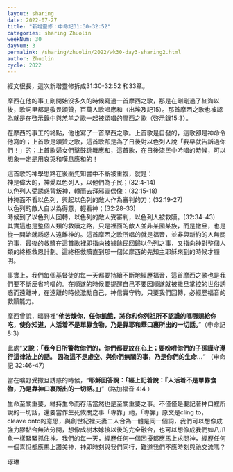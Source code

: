 ```yaml
---
layout: sharing
date: 2022-07-27
title: "新增靈修：申命記31:30-32:52"
categories: sharing Zhuolin
weekNum: 30
dayNum: 3
permalink: /sharing/zhuolin/2022/wk30-day3-sharing2.html
author: Zhuolin
cycle: 2022
---  
```


經文很長，這次新增靈修拆成31:30-32:52 和33章。

摩西在他的事工剛開始沒多久的時候寫過一首摩西之歌，那是在剛剛過了紅海以後，歌詞里都是敬畏頌贊，百萬人歌唱應和（出埃及記15）。那首摩西之歌也被認為就是在啓示錄中與羔羊之歌一起被頌唱的摩西之歌（啓示錄15:3）。

在摩西的事工的終點，他也寫了一首摩西之歌。上首歌是自發的，這歌卻是神命令他寫的；上首歌是頌贊之歌，這首歌卻是為了日後對以色列人說「我早就告訴過你們！」的；上首歌婦女們擊鼓跳舞應和，這首歌，在日後流民中吟唱的時候，可以想象一定是用哀哭和嘆息應和的！

這首歌的神學思路在後面先知書中不斷被重複，就是：  
神是偉大的，神愛以色列人，以他們為子民；(32:4-14)  
以色列人受誘惑背叛神，轉而去拜邪靈偶像；(32:15-18)  
神掩面不看以色列，興起以色列的敵人作為審判的刀；(32:19-27)  
以色列的敵人自以為得意，輕看神；(32:28-33)  
時候到了以色列人回轉，以色列的敵人受審判，以色列人被救贖。(32:34-43)  
其實這也是整個人類的救贖之路，只是裡面的敵人並非某國某族，而是撒旦，也是從一開始就誘惑人遠離神的。這首摩西之歌所唱的就是福音，並非與新約的人無關的事，最後的救贖在這首歌裡即指向被擄餘民回歸以色列之事，又指向神對整個人類的終極救恩計劃。這終極救贖直到那一個如摩西的先知主耶穌來到的時候才顯明。

事實上，我們每個基督徒的每一天都要持續不斷地經歷福音，這首摩西之歌也是我們要不斷反省吟唱的。在順遂的時候要提醒自己不要因順遂就被撒旦掌控的世俗誘惑而遠離神，在遠離的時候激勵自己，神信實守約，只要我們回轉，必經歷福音的救贖能力。

摩西曾說，曠野裡“**他苦煉你，任你飢餓，將你和你列祖所不認識的嗎哪賜給你吃，使你知道，人活着不是單靠食物，乃是靠耶和華口裏所出的一切話。**”（申命記 8:3）

此處“**又說：「我今日所警教你們的，你們都要放在心上；要吩咐你們的子孫謹守遵行這律法上的話。 因為這不是虛空、與你們無關的事，乃是你們的生命…**” （申命記 32:46-47）

當在曠野受撒旦誘惑的時候，“**耶穌回答說：「經上記着說：『人活着不是單靠食物，乃是靠神口裏所出的一切話。』」**”（路加福音 4:4 ）

生命至關重要，維持生命而存活當然也是至關重要之事。不僅僅是要記著神口裡所說的一切話，還要當作生死攸關之事「專靠」祂，「專靠」原文是cling to，cleave onto的意思，與創世紀裡夫妻二人合為一體是同一個詞，我們可以想像成強力膠黏合無法分開，想像成樹木嫁接以後的完全融合，也可以想像成我們如八爪魚一樣緊緊抓住神。我們的每一天，經歷任何一個困擾都應馬上求問神，經歷任何一個喜悅都應馬上讚美神，神即時刻與我們同行，難道我們不應時刻與祂交流嗎？

琢琳
